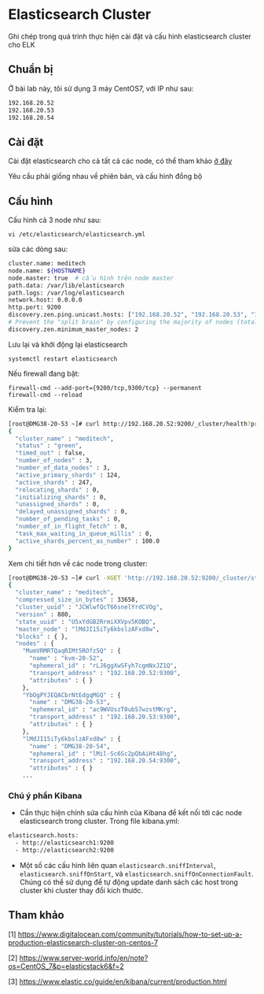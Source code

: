 # Elasticsearch Cluster

Ghi chép trong quá trình thực hiện cài đặt và cấu hình elasticsearch cluster cho ELK

## Chuẩn bị

Ở bài lab này, tôi sử dụng 3 máy CentOS7, với IP như sau:

```sh
192.168.20.52
192.168.20.53
192.168.20.54
```


## Cài đặt 

Cài đặt elasticsearch cho cả tất cả các node, có thể tham khảo [ở đây](https://github.com/datkk06/tong-hop/blob/master/Ghi%20chep%20ELK/2.Cai-dat-ELK.md)

Yêu cầu phải giống nhau về phiên bản, và cấu hình đồng bộ

## Cấu hình

Cấu hình cả 3 node như sau:

	vi /etc/elasticsearch/elasticsearch.yml

sửa các dòng sau:

```sh
cluster.name: meditech
node.name: ${HOSTNAME}
node.master: true  # cấu hình trên node master
path.data: /var/lib/elasticsearch
path.logs: /var/log/elasticsearch
network.host: 0.0.0.0
http.port: 9200
discovery.zen.ping.unicast.hosts: ["192.168.20.52", "192.168.20.53", "192.168.20.54"]
# Prevent the "split brain" by configuring the majority of nodes (total number of master-eligible nodes / 2 + 1):
discovery.zen.minimum_master_nodes: 2
```

Lưu lại và khởi động lại elasticsearch

	systemctl restart elasticsearch 

Nếu firewall đang bật:

	firewall-cmd --add-port={9200/tcp,9300/tcp} --permanent
	firewall-cmd --reload

Kiểm tra lại:

```sh
[root@DMG38-20-53 ~]# curl http://192.168.20.52:9200/_cluster/health?pretty
{
  "cluster_name" : "meditech",
  "status" : "green",
  "timed_out" : false,
  "number_of_nodes" : 3,
  "number_of_data_nodes" : 3,
  "active_primary_shards" : 124,
  "active_shards" : 247,
  "relocating_shards" : 0,
  "initializing_shards" : 0,
  "unassigned_shards" : 0,
  "delayed_unassigned_shards" : 0,
  "number_of_pending_tasks" : 0,
  "number_of_in_flight_fetch" : 0,
  "task_max_waiting_in_queue_millis" : 0,
  "active_shards_percent_as_number" : 100.0
}
```

Xem chi tiết hơn về các node trong cluster:

```sh
[root@DMG38-20-53 ~]# curl -XGET 'http://192.168.20.52:9200/_cluster/state?pretty' | less
{
  "cluster_name" : "meditech",
  "compressed_size_in_bytes" : 33658,
  "cluster_uuid" : "JCWlwfQcT66snelYrdCVOg",
  "version" : 880,
  "state_uuid" : "U5xYdGB2RrmiXXVpv5KOBQ",
  "master_node" : "lMdJI15iTy6kbslzAFxd8w",
  "blocks" : { },
  "nodes" : {
    "MumVRMRTQaqRIMt5ROfz5Q" : {
      "name" : "kvm-20-52",
      "ephemeral_id" : "rLJ6ggXwSFyh7cgmNxJZ1Q",
      "transport_address" : "192.168.20.52:9300",
      "attributes" : { }
    },
    "YbOgPYJEQACbrNtEdgqMGQ" : {
      "name" : "DMG38-20-53",
      "ephemeral_id" : "ac9WVUszT0ub57wzstMKrg",
      "transport_address" : "192.168.20.53:9300",
      "attributes" : { }
    },
    "lMdJI15iTy6kbslzAFxd8w" : {
      "name" : "DMG38-20-54",
      "ephemeral_id" : "lMil-Sc6Sc2pQbAiHt48hg",
      "transport_address" : "192.168.20.54:9300",
      "attributes" : { }
	...
```

### Chú ý phần Kibana

* Cần thực hiện chỉnh sửa cấu hình của Kibana để kết nối tới các node elasticsearch trong cluster. Trong file kibana.yml:

```sh
elasticsearch.hosts:
  - http://elasticsearch1:9200
  - http://elasticsearch2:9200
```

* Một số các cấu hình liên quan `elasticsearch.sniffInterval`, `elasticsearch.sniffOnStart`, và `elasticsearch.sniffOnConnectionFault`. Chúng có thể sử dụng để tự động update danh sách các host trong cluster khi cluster thay đổi kích thước. 




## Tham khảo

[1] https://www.digitalocean.com/community/tutorials/how-to-set-up-a-production-elasticsearch-cluster-on-centos-7

[2] https://www.server-world.info/en/note?os=CentOS_7&p=elasticstack6&f=2

[3] https://www.elastic.co/guide/en/kibana/current/production.html

